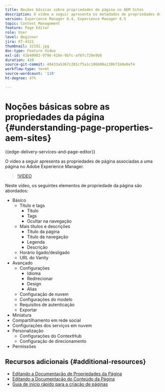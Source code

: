 ```yaml
---
title: Noções básicas sobre propriedades de página no AEM Sites
description: O vídeo a seguir apresenta os metadados de propriedades de página associados a uma página no Adobe Experience Manager.
version: Experience Manager 6.4, Experience Manager 6.5
topic: Content Management
feature: Page Editor
role: User
level: Beginner
jira: KT-4321
thumbnail: 32192.jpg
doc-type: Feature Video
exl-id: 41b40982-9796-418e-9bfc-af6fc720e9b8
duration: 410
source-git-commit: 48433a5367c281cf5a1c106b08a1306f1b0e8ef4
workflow-type: tm+mt
source-wordcount: '119'
ht-degree: 47%

---
```


# Noções básicas sobre as propriedades da página {#understanding-page-properties-aem-sites}

{{edge-delivery-services-and-page-editor}}

O vídeo a seguir apresenta as propriedades de página associadas a uma página no Adobe Experience Manager.

>[!VIDEO](https://video.tv.adobe.com/v/32192?quality=12&learn=on)

Neste vídeo, os seguintes elementos de propriedade da página são abordados:

* Básico
   * Título e tags
      * Título
      * Tags
      * Ocultar na navegação
   * Mais títulos e descrições
      * Título da página
      * Titulo da navegação
      * Legenda
      * Descrição
   * Horário ligado/desligado
   * URL do Vanity
* Avançado 
   * Configurações
      * Idioma
      * Redirecionar
      * Design
      * Alias
   * Configuração de nuvem
   * Configurações do modelo
   * Requisitos de autenticação
   * Exportar
* Miniatura 
* Compartilhamento em rede social
* Configurações dos serviços em nuvem
* Personalização
   * Configurações do ContextHub
   * Configuração de direcionamento
* Permissões

## Recursos adicionais {#additional-resources}

* [Editando a Documentação de Propriedades da Página](https://experienceleague.adobe.com/docs/experience-manager-65/authoring/authoring/editing-page-properties.html)
* [Editando a Documentação do Conteúdo da Página](https://experienceleague.adobe.com/docs/experience-manager-65/authoring/authoring/editing-content.html)
* [Guia de início rápido para a criação de páginas](https://experienceleague.adobe.com/docs/experience-manager-cloud-service/sites/authoring/getting-started/quick-start.html)
